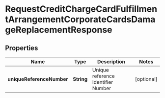 # RequestCreditChargeCardFulfillmentArrangementCorporateCardsDamageReplacementResponse

## Properties
Name | Type | Description | Notes
------------ | ------------- | ------------- | -------------
**uniqueReferenceNumber** | **String** | Unique reference Identifier Number |  [optional]
